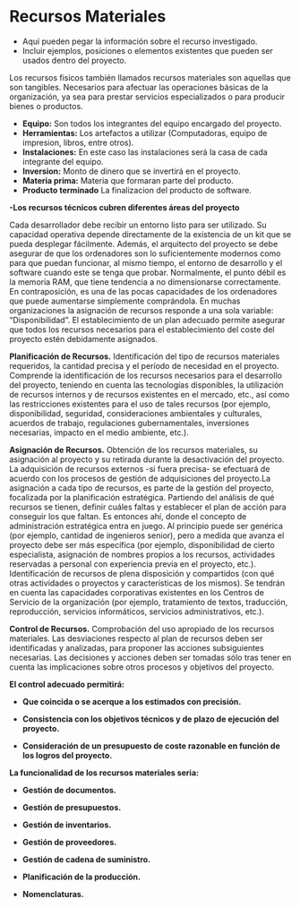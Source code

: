 # Recursos Materiales
- Aquí pueden pegar la información sobre el recurso investigado.
- Incluir ejemplos, posiciones o elementos existentes que pueden ser usados dentro del proyecto.

Los recursos fisicos también llamados recursos materiales son aquellas que son tangibles. Necesarios para afectuar las operaciones básicas de la organización, ya sea para prestar servicios especializados o para producir bienes o productos.

- **Equipo:** Son todos los integrantes del equipo encargado del proyecto.
- **Herramientas:** Los artefactos a utilizar (Computadoras, equipo de impresion, libros, entre otros).
- **Instalaciones:** En este caso las instalaciones será la casa de cada integrante del equipo.
- **Inversion:** Monto de dinero que se invertirá en el proyecto.
- **Materia prima:** Materia que formaran parte del producto.
- **Producto terminado** La finalizacion del producto de software.


**-Los recursos técnicos cubren diferentes áreas del proyecto**

Cada desarrollador debe recibir un entorno listo para ser utilizado. Su capacidad operativa depende directamente de la existencia de un kit que se pueda desplegar fácilmente. Además, el arquitecto del proyecto se debe asegurar de que los ordenadores son lo suficientemente modernos como para que puedan funcionar, al mismo tiempo, el entorno de desarrollo y el software cuando este se tenga que probar. Normalmente, el punto débil es la memoria RAM, que tiene tendencia a no dimensionarse correctamente. En contraposición, es una de las pocas capacidades de los ordenadores que puede aumentarse simplemente comprándola.
En muchas organizaciones la asignación de recursos responde a una sola variable: “Disponibilidad”. El establecimiento de un plan adecuado permite asegurar que todos los recursos necesarios para el establecimiento del coste del proyecto estén debidamente asignados. 

**Planificación de Recursos.** Identificación del tipo de recursos materiales requeridos, la cantidad precisa y el período de necesidad en el proyecto.
Comprende la identificación de los recursos necesarios para el desarrollo del proyecto, teniendo en cuenta las tecnologías disponibles, la utilización de recursos internos y de recursos existentes en el mercado, etc., así como las restricciones existentes para el uso de tales recursos
(por ejemplo, disponibilidad, seguridad, consideraciones ambientales y culturales, acuerdos de trabajo, regulaciones gubernamentales, inversiones necesarias, impacto en el medio ambiente, etc.). 

**Asignación de Recursos.** Obtención de los recursos materiales, su asignación al proyecto y su retirada durante la desactivación del proyecto. La adquisición de recursos externos -si fuera precisa- se efectuará de acuerdo con los procesos de gestión de adquisiciones del proyecto.La asignación a cada tipo de recursos, es parte de la gestión del proyecto, focalizada por la planificación estratégica. Partiendo del análisis de qué recursos se tienen, definir cuáles faltas y establecer el plan de acción para conseguir los que faltan. Es entonces ahí, donde el concepto de administración estratégica entra en juego. Al principio puede ser genérica (por ejemplo, cantidad de ingenieros senior), pero a medida que avanza el proyecto debe ser más específica (por ejemplo, disponibilidad de cierto especialista, asignación de nombres propios a los recursos, actividades reservadas a personal con experiencia previa en el proyecto, etc.). Identificación de recursos de plena disposición y compartidos (con qué otras actividades o proyectos y características de los mismos). Se tendrán en cuenta las capacidades corporativas existentes en los Centros de Servicio de la organización (por ejemplo, tratamiento de textos, traducción, reproducción, servicios informáticos, servicios administrativos, etc.). 

**Control de Recursos.** Comprobación del uso apropiado de los recursos materiales. Las desviaciones respecto al plan de recursos deben ser identificadas y analizadas, para proponer las acciones subsiguientes necesarias. Las decisiones y acciones deben ser tomadas sólo tras tener en cuenta las implicaciones sobre otros procesos y objetivos del proyecto. 

**El control adecuado permitirá:**

- **Que coincida o se acerque a los estimados con precisión.**

- **Consistencia con los objetivos técnicos y de plazo de ejecución del proyecto.**

- **Consideración de un presupuesto de coste razonable en función de los logros del proyecto.**

**La funcionalidad de los recursos materiales seria:**

- **Gestión de documentos.**

 - **Gestión de presupuestos.**
 
 - **Gestión de inventarios.**
 
 - **Gestión de proveedores.**
 
 - **Gestión de cadena de suministro.**
 
 - **Planificación de la producción.**
 
 - **Nomenclaturas.**
